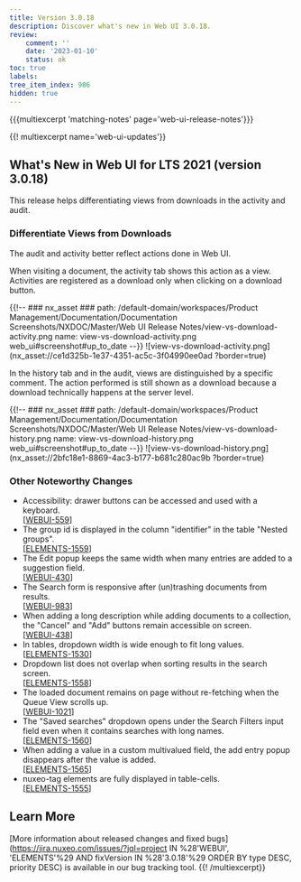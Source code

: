```yaml
---
title: Version 3.0.18
description: Discover what's new in Web UI 3.0.18.
review:
    comment: ''
    date: '2023-01-10'
    status: ok
toc: true
labels:
tree_item_index: 986
hidden: true
---
```


{{{multiexcerpt 'matching-notes' page='web-ui-release-notes'}}}

{{! multiexcerpt name='web-ui-updates'}}
## What's New in Web UI for LTS 2021 (version 3.0.18)

This release helps differentiating views from downloads in the activity and audit.

### Differentiate Views from Downloads

The audit and activity better reflect actions done in Web UI.

When visiting a document, the activity tab shows this action as a view. Activities are registered as a download only when clicking on a download button.

{{!--     ### nx_asset ###
    path: /default-domain/workspaces/Product Management/Documentation/Documentation Screenshots/NXDOC/Master/Web UI Release Notes/view-vs-download-activity.png
    name: view-vs-download-activity.png
    web_ui#screenshot#up_to_date
--}}
![view-vs-download-activity.png](nx_asset://ce1d325b-1e37-4351-ac5c-3f04990ee0ad ?border=true)

In the history tab and in the audit, views are distinguished by a specific comment. The action performed is still shown as a download because a download technically happens at the server level.

{{!--     ### nx_asset ###
    path: /default-domain/workspaces/Product Management/Documentation/Documentation Screenshots/NXDOC/Master/Web UI Release Notes/view-vs-download-history.png
    name: view-vs-download-history.png
    web_ui#screenshot#up_to_date
--}}
![view-vs-download-history.png](nx_asset://2bfc18e1-8869-4ac3-b177-b681c280ac9b ?border=true)


### Other Noteworthy Changes

- Accessibility: drawer buttons can be accessed and used with a keyboard.<br/>[[WEBUI-559](https://jira.nuxeo.com/browse/WEBUI-559)]
- The group id is displayed in the column "identifier" in the table "Nested groups".<br/>[[ELEMENTS-1559](https://jira.nuxeo.com/browse/ELEMENTS-1559)]
- The Edit popup keeps the same width when many entries are added to a suggestion field.<br/>[[WEBUI-430](https://jira.nuxeo.com/browse/WEBUI-430)]
- The Search form is responsive after (un)trashing documents from results.<br/>[[WEBUI-983](https://jira.nuxeo.com/browse/WEBUI-983)]
- When adding a long description while adding documents to a collection, the "Cancel" and "Add" buttons remain accessible on screen.<br/>[[WEBUI-438](https://jira.nuxeo.com/browse/WEBUI-438)]
- In tables, dropdown width is wide enough to fit long values.<br/>[[ELEMENTS-1530](https://jira.nuxeo.com/browse/ELEMENTS-1530)]
- Dropdown list does not overlap when sorting results in the search screen.<br/>[[ELEMENTS-1558](https://jira.nuxeo.com/browse/ELEMENTS-1558)]
- The loaded document remains on page without re-fetching when the Queue View scrolls up.<br/>[[WEBUI-1021](https://jira.nuxeo.com/browse/WEBUI-1021)]
- The "Saved searches" dropdown opens under the Search Filters input field even when it contains searches with long names.<br/>[[ELEMENTS-1560](https://jira.nuxeo.com/browse/ELEMENTS-1560)]
- When adding a value in a custom multivalued field, the add entry popup disappears after the value is added.<br/>[[ELEMENTS-1565](https://jira.nuxeo.com/browse/ELEMENTS-1565)]
- nuxeo-tag elements are fully displayed in table-cells.<br/>[[ELEMENTS-1555](https://jira.nuxeo.com/browse/ELEMENTS-1555)]

## Learn More

[More information about released changes and fixed bugs](https://jira.nuxeo.com/issues/?jql=project IN %28'WEBUI', 'ELEMENTS'%29 AND fixVersion IN %28'3.0.18'%29 ORDER BY type DESC, priority DESC) is available in our bug tracking tool.
{{! /multiexcerpt}}
